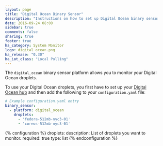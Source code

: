 ```yaml
---
layout: page
title: "Digital Ocean Binary Sensor"
description: "Instructions on how to set up Digital Ocean binary sensors within Home Assistant."
date: 2016-09-24 08:00
sidebar: true
comments: false
sharing: true
footer: true
ha_category: System Monitor
logo: digital_ocean.png
ha_release: "0.30"
ha_iot_class: "Local Polling"
---
```


The `digital_ocean` binary sensor platform allows you to monitor your Digital Ocean droplets.

To use your Digital Ocean droplets, you first have to set up your [Digital Ocean hub](/components/digital_ocean/) and then add the following to your `configuration.yaml` file:

```yaml
# Example configuration.yaml entry
binary_sensor:
  - platform: digital_ocean
    droplets:
      - 'fedora-512mb-nyc3-01'
      - 'coreos-512mb-nyc3-01'
```

{% configuration %}
droplets:
  description: List of droplets you want to monitor.
  required: true
  type: list
{% endconfiguration %}

